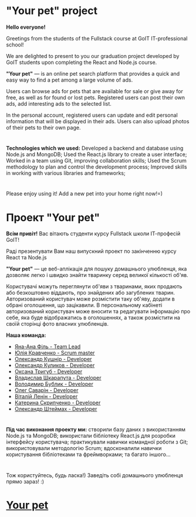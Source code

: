 # "Your pet" project

**Hello everyone!**

Greetings from the students of the Fullstack course at GoIT IT-professional school!

We are delighted to present to you our graduation project developed by GoIT students upon completing the React and Node.js course.

**"Your pet"** — is an online pet search platform that provides a quick and easy way to find a pet among a large volume of ads.

Users can browse ads for pets that are available for sale or give away for free, as well as for found or lost pets. Registered users can post their own ads, add interesting ads to the selected list.

In the personal account, registered users can update and edit personal information that will be displayed in their ads. Users can also upload photos of their pets to their own page.

#

**Technologies which we used:**
Developed a backend and database using Node.js and MongoDB;
Used the React.js library to create a user interface;
Worked in a team using Git, improving collaboration skills;
Used the Scrum methodology to plan and control the development process;
Improved skills in working with various libraries and frameworks;

#

Please enjoy using it!
Add a new pet into your home right now!=)

# Проект "Your pet"

**Всім привіт!**
Вас вітають студенти курсу Fullstack школи ІТ-професій GoIT!

Раді презентувати Вам наш випускний проект по закінченню курсу React та Node.js

**"Your pet"** — це веб-аплікація для пошуку домашнього улюбленця, яка дозволяє легко і швидко знайти тваринку серед великої кількості об'яв.

Користувачі можуть переглянути об'яви з тваринами, яких продають або безкоштовно віддають, про знайдених або загублених тварин.
Авторизований користувач може розмістити таку об'яву, додати в обрані оголошення, що зацікавили.
В персональному кабінеті авторизований користувач може вносити та редагувати інформацію про себе, яка буде відображатись в оголошеннях, а також розмістити на своїй сторінці фото власних улюбленців.

**Наша команда:**

- [Яна-Ана Філь - Team Lead](https://github.com/iankaFil)
- [Юлія Кравченко - Scrum master](https://github.com/JuliaKravchenko8)
- [Олександр Кушнір - Developer](https://github.com/dj-egregor)
- [Олександр Куликов - Developer](https://github.com/kulykof)
- [Оксана Тригуб - Developer](https://github.com/OksanaTryhub)
- [Владислав Шкарапута - Developer](https://github.com/Irfnekf)
- [Володимир Бублик - Developer](https://github.com/volodymyr198)
- [Олег Саварін - Developer](https://github.com/MendieFendie)
- [Віталій Ленін - Developer](https://github.com/VitaliyLenin)
- [Катерина Скрипченко - Developer](https://github.com/KateSkrypchenko)
- [Олександр Штеймах - Developer](https://github.com/AleksandrShteimakh)

#

**Під час виконання проекту ми:**
створили базу даних з використанням Node.js та MongoDB;
використали бібліотеку React.js для розробки інтерфейсу користувача;
практикували навички командної рoботи з Git;
використовували методологію Scrum;
вдосконалили навички користування бібліотеками та фреймворками;
та багато іншого...

#

Тож користуйтесь, будь ласка!)
Заведіть собі домашнього улюбленця прямо зараз! :)

# [Your pet](https://gr03-yourpet-frontend.vercel.app/)
